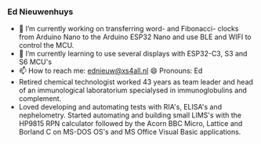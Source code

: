 ### Ed Nieuwenhuys

- 🔭 I’m currently working on transferring word- and Fibonacci- clocks from Arduino Nano to the Arduino ESP32 Nano and use BLE and WIFI to control the MCU.
- 🌱 I’m currently learning to use several displays with ESP32-C3, S3 and S6 MCU's
- 📫 How to reach me: ednieuw@xs4all.nl   😄 Pronouns: Ed
- Retired chemical technologist worked 43 years as team leader and head of an immunological laboratorium specialysed in immunoglobulins and complement.
- Loved developing and automating tests with RIA's, ELISA's and nephelometry. Started automating and building small LIMS's with the HP9815 RPN calculator followed by the Acorn BBC Micro, Lattice and Borland C on MS-DOS OS's and MS Office Visual Basic applications.
